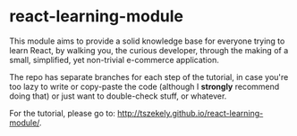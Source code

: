 # react-learning-module

This module aims to provide a solid knowledge base for everyone trying to learn React, by walking you, the curious developer, through the making of a small, simplified, yet non-trivial e-commerce application.

The repo has separate branches for each step of the tutorial, in case you're too lazy to write or copy-paste the code (although I **strongly** recommend doing that) or just want to double-check stuff, or whatever.

For the tutorial, please go to: http://tszekely.github.io/react-learning-module/.
